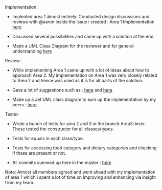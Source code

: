 Implementation:


- Implented area 1 almost entirely. Conducted design discussions and reviews with @aaron inside the issue i created : Area 1 Implementation [here](https://gitlab.cs.mcgill.ca/mnassif/303a7t21/-/issues/2)

- Discussed several possibilities and came up with a solution at the end. 


- Made a UML Class Diagram for the reviewer and for general understanding [here](https://gitlab.cs.mcgill.ca/mnassif/303a7t21/-/issues/2#note_43846)


Review:


- While implementing Area 1 came up with a lot of ideas about how to approach Area 2. My implementation on Area 1 was very closely related to Area 2 and hence was used as it is for all parts of the solution. 


- Gave a lot of suggestions such as : [here](https://gitlab.cs.mcgill.ca/mnassif/303a7t21/-/merge_requests/5#note_44349)  and [here](https://gitlab.cs.mcgill.ca/mnassif/303a7t21/-/issues/2#note_43846)


- Made up a Jet UML class diagram to sum up the implementation by my peers : [here](https://gitlab.cs.mcgill.ca/mnassif/303a7t21/-/merge_requests/5#note_44349)


Tester:

- Wrote a bunch of tests for area 2 and 3 in the branch Area3-tests. These tested the constructor for all classes/types. 

- Tests for equals in each class/type. 

- Tests for accessing food category and dietary categories and checking if these are present or not. 

-  All commits summed up here in the master : [here](037544359917fb14f9ba3db531c0f4fe7a1a123e)


Note: Almost all members agreed and went ahead with my implementation of area 1 which i spent a lot of time on improving and enhancing via insight from my team. 

